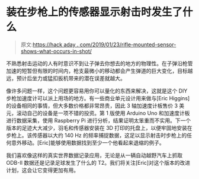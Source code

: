 # 装在步枪上的传感器显示射击时发生了什么

> 原文:[https://hack aday . com/2019/01/23/rifle-mounted-sensor-shows-what-occurs-in-shot/](https://hackaday.com/2019/01/23/rifle-mounted-sensor-shows-what-happens-during-shot/)

不熟悉射击运动的人有时意识不到让子弹去你想去的地方的物理性。在子弹沿枪管加速的短暂但有限的时间内，枪支最微小的移动都会产生弹道的巨大变化，目标越远，预计后坐力或猛扣扳机带来的潜在误差就越大。

像许多问题一样，这个问题更容易用你可以量化的东西来解决，这就是这个 DIY 步枪加速度计可以派上用场的地方。有一些商业单元设计用来做与[Eric Higgins]的设备相同的事情，但大多数价格都非常昂贵，因此 3 轴加速度计板售价 3 美元，滚动自己的设备是一项不错的投资。第 1 版使用 Arduino Uno 和加速度计板进行数据采集，使用 Raspberry Pi 进行分析，结果证明太笨重而不实用。下一个版本的足迹大大减少，羽毛和传感器安装在 3D 打印的托盘上，以便牢固地安装在步枪上。该传感器以大约 140 Hz 的频率捕捉数据，这足以显示射击时步枪上的任何意外移动。[Eric]能够使用数据找到至少一个他看起来退缩的例子。

我们喜欢像这样的真实世界数据记录应用，无论是从一辆自动越野汽车上抓取 ODB-II 数据还是记录足球发生了什么的 T2。我们将关注[Eric]对这个版本的改进计划，这会让它变得更加有用。